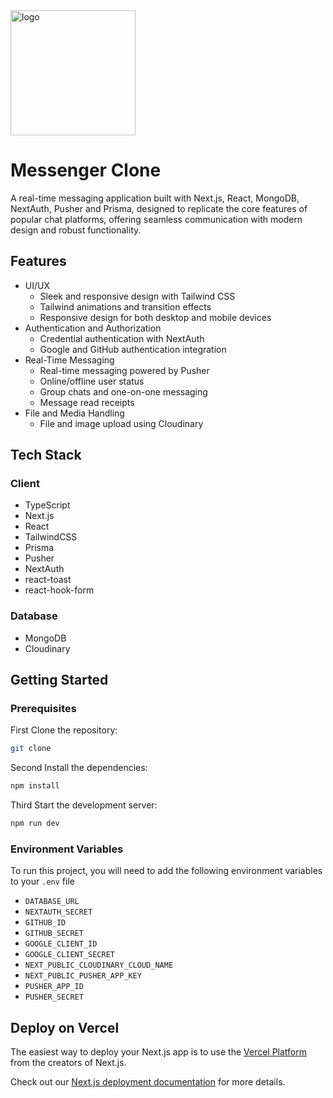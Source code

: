 <img src="https://th.bing.com/th/id/R.ce1b610b6ce7a92a69382007efb63b20?rik=JLsU1Wcqdv%2bGng&pid=ImgRaw&r=0" alt="logo" width="200" height="auto" />

# Messenger Clone

A real-time messaging application built with Next.js, React, MongoDB, NextAuth, Pusher and Prisma, designed to replicate the core features of popular chat platforms, offering seamless communication with modern design and robust functionality.

## Features
- UI/UX
  - Sleek and responsive design with Tailwind CSS
  - Tailwind animations and transition effects
  - Responsive design for both desktop and mobile devices
- Authentication and Authorization
  - Credential authentication with NextAuth
  - Google and GitHub authentication integration
- Real-Time Messaging
  - Real-time messaging powered by Pusher
  - Online/offline user status
  - Group chats and one-on-one messaging
  - Message read receipts
- File and Media Handling
  - File and image upload using Cloudinary

## Tech Stack

### Client
- TypeScript
- Next.js
- React
- TailwindCSS
- Prisma
- Pusher
- NextAuth
- react-toast
- react-hook-form

### Database
- MongoDB
- Cloudinary

## Getting Started

### Prerequisites

First Clone the repository:
```bash
git clone
```

Second Install the dependencies:

```bash
npm install
```

Third Start the development server:
```bash
npm run dev
```

### Environment Variables

To run this project, you will need to add the following environment variables to your `.env` file
- `DATABASE_URL`
- `NEXTAUTH_SECRET`
- `GITHUB_ID`
- `GITHUB_SECRET`
- `GOOGLE_CLIENT_ID`
- `GOOGLE_CLIENT_SECRET`
- `NEXT_PUBLIC_CLOUDINARY_CLOUD_NAME`
- `NEXT_PUBLIC_PUSHER_APP_KEY`
- `PUSHER_APP_ID`
- `PUSHER_SECRET`

## Deploy on Vercel

The easiest way to deploy your Next.js app is to use the [Vercel Platform](https://vercel.com/new?utm_medium=default-template&filter=next.js&utm_source=create-next-app&utm_campaign=create-next-app-readme) from the creators of Next.js.

Check out our [Next.js deployment documentation](https://nextjs.org/docs/app/building-your-application/deploying) for more details.
